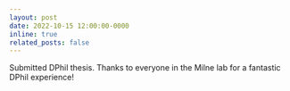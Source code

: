 ```yaml
---
layout: post
date: 2022-10-15 12:00:00-0000
inline: true
related_posts: false
---
```


Submitted DPhil thesis. Thanks to everyone in the Milne lab for a fantastic DPhil experience!
